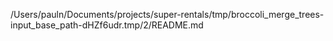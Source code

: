 /Users/pauln/Documents/projects/super-rentals/tmp/broccoli_merge_trees-input_base_path-dHZf6udr.tmp/2/README.md